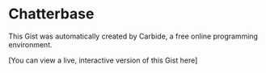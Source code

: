 # Chatterbase

<!--STATE-- {"kernel_name":"shoelace/meta","cells":[{"probes":[{"start":985,"end":1297,"id":"&6hpqfa","value_dump":{"preview":"\"\\n\\norganizer:\\n  W...! \\n\"","value":"\n\norganizer:\n  Who has suggestions for book ideas for our meeting on {date}?\n\nmembers:\n  @organizer What about {bookIdea | members.bookIdea}?\n\n\n-- 4 days --\n\n\norganizer:\n  Great, lets all read {book | members.bookIdea} for {date}. Who's [attending]?\n\n\n-- 4 days --\n\n\norganizer:\n  @attending see you all soon! \n"},"autoshowable":true,"autoexpandable":false},{"start":1372,"end":1396,"id":"&ws76ex","value_dump":{"value":"([a-zA-Z][a-zA-Z0-9]*)","preview":"\"([a-zA-Z][a-zA-Z0-9]*)\""},"autoshowable":true,"autoexpandable":false},{"start":1414,"end":1439,"id":"&u3ubc7","value_dump":{"value":"(@[a-zA-Z][a-zA-Z0-9]*)","preview":"\"(@[a-zA-Z][a-zA-Z0-9]*)\""},"autoshowable":true,"autoexpandable":false},{"start":1457,"end":1506,"id":"&g66pog","value_dump":{"value":"(([0-9]+)\\s*(min|minutes|m|days|d|day|minute))","preview":"\"(([0-9]+)\\\\s*(min|m...))\""},"autoshowable":true,"autoexpandable":false},{"start":1524,"end":1534,"id":"&b9vjyf","value_dump":{"value":"([0-9]+)","preview":"\"([0-9]+)\""},"autoshowable":true,"autoexpandable":false},{"start":1552,"end":1568,"id":"&jjgarn","value_dump":null,"autoshowable":true,"autoexpandable":false},{"start":1591,"end":1617,"id":"&j7e1ma","value_dump":{"preview":"\"(([a-zA-Z][a-zA-Z0-...)))\"","value":"(([a-zA-Z][a-zA-Z0-9]*)|(([0-9]+)\\s*(min|minutes|m|days|d|day|minute)))"},"autoshowable":true,"autoexpandable":false},{"start":1636,"end":1674,"id":"&qqk0ic","value_dump":{"preview":"\"(([a-zA-Z][a-zA-Z0-...))*)\"","value":"(([a-zA-Z][a-zA-Z0-9]*)(,\\s*([a-zA-Z][a-zA-Z0-9]*))*)"},"autoshowable":true,"autoexpandable":false},{"start":1692,"end":1730,"id":"&sdv4mk","value_dump":null,"autoshowable":true,"autoexpandable":false},{"start":1754,"end":1802,"id":"&j6nkb5","value_dump":{"preview":"\"((([a-zA-Z][a-zA-Z0...))*)\"","value":"((([a-zA-Z][a-zA-Z0-9]*)|(([0-9]+)\\s*(min|minutes|m|days|d|day|minute)))(,\\s*(([a-zA-Z][a-zA-Z0-9]*)|(([0-9]+)\\s*(min|minutes|m|days|d|day|minute))))*)"},"autoshowable":true,"autoexpandable":false},{"start":1821,"end":1834,"id":"&sjjs57","value_dump":null,"autoshowable":true,"autoexpandable":false},{"start":1852,"end":1870,"id":"&nk865f","value_dump":null,"autoshowable":true,"autoexpandable":false},{"start":1888,"end":1935,"id":"&nb64di","value_dump":null,"autoshowable":true,"autoexpandable":false},{"start":1953,"end":1994,"id":"&mip5yt","value_dump":null,"autoshowable":true,"autoexpandable":false},{"start":2012,"end":2046,"id":"&8egwsx","value_dump":null,"autoshowable":true,"autoexpandable":false},{"start":2064,"end":2117,"id":"&3ks79w","value_dump":null,"autoshowable":true,"autoexpandable":false},{"start":2132,"end":4882,"id":"&1jelgp","value_dump":null,"autoshowable":true,"autoexpandable":false},{"start":4924,"end":4951,"id":"&ylusy6","value_dump":null,"autoshowable":true,"autoexpandable":true,"full_width":true}],"id":"scratch0","name":"parsing.js"}],"kernel":null,"selections":[{"head":{"line":120,"ch":8},"anchor":{"line":120,"ch":8}}],"title":"Chatterbase","last_saved_gist":null} -->

This Gist was automatically created by Carbide, a free online programming environment.

[You can view a live, interactive version of this Gist here]